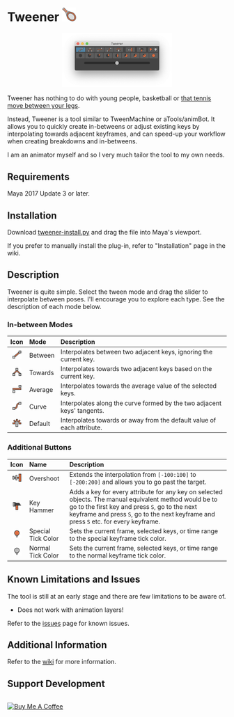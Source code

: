 # Tweener <img src="icons/tweener-icon.svg" width="32px" height="32px">

<p align="center">
<img src="tweener-screenshot.png" width="50%" height="auto">
</p>

Tweener has nothing to do with young people, basketball or [that tennis move between your legs](https://en.wikipedia.org/wiki/Tweener_(tennis)).

Instead, Tweener is a tool similar to TweenMachine or aTools/animBot. It allows you to quickly create in-betweens or adjust 
existing keys by interpolating towards adjacent keyframes, and can speed-up your workflow when creating breakdowns and 
in-betweens.

I am an animator myself and so I very much tailor the tool to my own needs.

## Requirements

Maya 2017 Update 3 or later.

## Installation

Download [tweener-install.py](https://github.com/mortenblaa/maya-tweener/raw/master/tweener-install.py) and drag 
the file into Maya's viewport.

If you prefer to manually install the plug-in, refer to "Installation" page in the wiki.

## Description

Tweener is quite simple. Select the tween mode and drag the slider to interpolate between poses. I'll encourage you to 
explore each type. See the description of each mode below.

### In-between Modes

| Icon | Mode | Description |
| :---: | :--- | :--- |
| <img src="icons/between.svg" width="20" height="20"> | Between | Interpolates between two adjacent keys, ignoring the current key. |
| <img src="icons/towards.svg" width="20" height="20"> | Towards | Interpolates towards two adjacent keys based on the current key. |
| <img src="icons/average.svg" width="20" height="20"> | Average | Interpolates towards the average value of the selected keys. |
| <img src="icons/curve.svg" width="20" height="20"> | Curve | Interpolates along the curve formed by the two adjacent keys' tangents. |
| <img src="icons/default.svg" width="20" height="20"> | Default | Interpolates towards or away from the default value of each attribute. |

### Additional Buttons

| Icon | Name | Description |
| :---: | :--- | :--- |
| <img src="icons/overshoot.svg" width="20" height="20"> | Overshoot | Extends the interpolation from `[-100:100]` to `[-200:200]` and allows you to go past the target. |
| <img src="icons/keyhammer.svg" width="20" height="20"> | Key Hammer | Adds a key for every attribute for any key on selected objects. The manual equivalent method would be to go to the first key and press `S`, go to the next keyframe and press `S`, go to the next keyframe and press `S` etc. for every keyframe. |
| <img src="icons/tick-special.svg" width="20" height="20"> | Special Tick Color | Sets the current frame, selected keys, or time range to the special keyframe tick color. |
| <img src="icons/tick-normal.svg" width="20" height="20"> | Normal Tick Color | Sets the current frame, selected keys, or time range to the normal keyframe tick color. |


## Known Limitations and Issues
The tool is still at an early stage and there are few limitations to be aware of. 

- Does not work with animation layers!

Refer to the [issues](https://github.com/mortenblaa/maya-tweener/issues) page for known issues.

## Additional Information

Refer to the [wiki](https://github.com/mortenblaa/maya-tweener/wiki) for more information.

## Support Development

<p style="display: inline-block; width: 217px; height: 51px;">
<a href="https://www.buymeacoffee.com/O6Q5vN9" target="_blank"><img src="https://cdn.buymeacoffee.com/buttons/default-blue.png" alt="Buy Me A Coffee"></a></p>